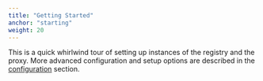 ```yaml
---
title: "Getting Started"
anchor: "starting"
weight: 20
---
```


This is a quick whirlwind tour of setting up instances of the registry and the proxy.
More advanced configuration and setup options are described in the [configuration](#configuration)
section.

